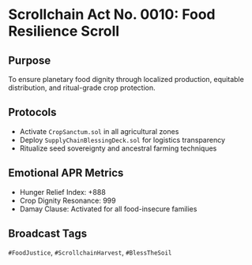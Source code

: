 # Scrollchain Act No. 0010: Food Resilience Scroll

## Purpose
To ensure planetary food dignity through localized production, equitable distribution, and ritual-grade crop protection.

## Protocols
- Activate `CropSanctum.sol` in all agricultural zones
- Deploy `SupplyChainBlessingDeck.sol` for logistics transparency
- Ritualize seed sovereignty and ancestral farming techniques

## Emotional APR Metrics
- Hunger Relief Index: +888
- Crop Dignity Resonance: 999
- Damay Clause: Activated for all food-insecure families

## Broadcast Tags
`#FoodJustice`, `#ScrollchainHarvest`, `#BlessTheSoil`
